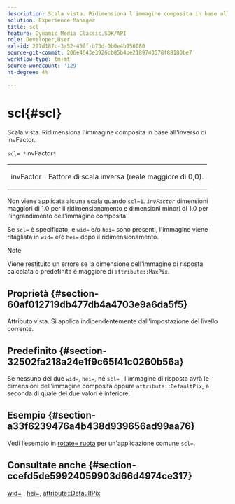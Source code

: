 ```yaml
---
description: Scala vista. Ridimensiona l'immagine composita in base all'inverso di invFactor.
solution: Experience Manager
title: scl
feature: Dynamic Media Classic,SDK/API
role: Developer,User
exl-id: 297d187c-3a52-45ff-b73d-0b0e4b956080
source-git-commit: 206e4643e3926cb85b4be2189743578f88180be7
workflow-type: tm+mt
source-wordcount: '129'
ht-degree: 4%

---
```


# scl{#scl}

Scala vista. Ridimensiona l&#39;immagine composita in base all&#39;inverso di invFactor.

`scl= *`invFactor`*`

<table id="simpletable_A09F5EECAC2B4E0F8633D71C6AD36D8D"> 
 <tr class="strow"> 
  <td class="stentry"> <p><span class="varname"> invFactor</span> </p> </td> 
  <td class="stentry"> <p>Fattore di scala inversa (reale maggiore di 0,0). </p></td> 
 </tr> 
</table>

Non viene applicata alcuna scala quando `scl=1`. *`invFactor`* dimensioni maggiori di 1.0 per il ridimensionamento e dimensioni minori di 1.0 per l&#39;ingrandimento dell&#39;immagine composita.

Se `scl=` è specificato, e `wid=` e/o `hei=` sono presenti, l&#39;immagine viene ritagliata in `wid=` e/o `hei=` dopo il ridimensionamento.

>[!NOTE]
>
>Viene restituito un errore se la dimensione dell&#39;immagine di risposta calcolata o predefinita è maggiore di `attribute::MaxPix`.

## Proprietà {#section-60af012719db477db4a4703e9a6da5f5}

Attributo vista. Si applica indipendentemente dall&#39;impostazione del livello corrente.

## Predefinito {#section-32502fa218a24e1f9c65f41c0260b56a}

Se nessuno dei due `wid=`, `hei=`, né `scl=` , l&#39;immagine di risposta avrà le dimensioni dell&#39;immagine composita oppure `attribute::DefaultPix`, a seconda di quale dei due valori è inferiore.

## Esempio {#section-a33f6239476a4b438d939656ad99aa76}

Vedi l’esempio in [rotate= ruota](../../../../../is-api/http-ref/image-serving-api-ref/c-http-protocol-reference/c-command-reference/r-rotate.md#reference-12abb086635546ec9ec2e1a793dc1096) per un&#39;applicazione comune `scl=`.

## Consultate anche {#section-ccefd5de59924059903d66d4974ce317}

[wid=](../../../../../is-api/http-ref/image-serving-api-ref/c-http-protocol-reference/c-command-reference/r-is-http-wid.md#reference-bfeadcb67bf4485f851eb21345527e47) , [hei=](../../../../../is-api/http-ref/image-serving-api-ref/c-http-protocol-reference/c-command-reference/r-is-http-hei.md#reference-6d6f556ccc0e4b98a815e8a5c1944a96), [attribute::DefaultPix](../../../../../is-api/image-catalog/image-serving-api-ref/c-image-catalog-reference/c-attributes-reference/r-defaultpix.md#reference-996b2c22b30f4fd9b970c84063306df1)
